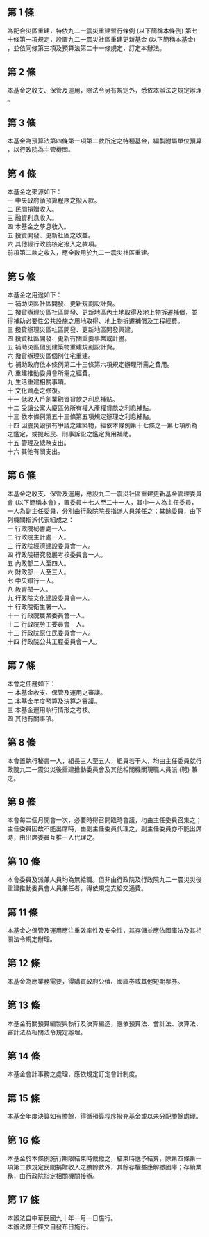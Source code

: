 第 1 條
-------
為配合災區重建，特依九二一震災重建暫行條例 (以下簡稱本條例) 第七  
十條第一項規定，設置九二一震災社區重建更新基金 (以下簡稱本基金)  
，並依同條第三項及預算法第二十一條規定，訂定本辦法。

第 2 條
-------
本基金之收支、保管及運用，除法令另有規定外，悉依本辦法之規定辦理  
。

第 3 條
-------
本基金為預算法第四條第一項第二款所定之特種基金，編製附屬單位預算  
，以行政院為主管機關。

第 4 條
-------
本基金之來源如下：  
一  中央政府循預算程序之撥入款。  
二  民間捐贈收入。  
三  融資利息收入。  
四  本基金之孳息收入。  
五  投資開發、更新社區之收益。  
六  其他經行政院核定撥入之款項。  
前項第二款之收入，應全數用於九二一震災社區重建。

第 5 條
-------
本基金之用途如下：                                                
一  補助災區社區開發、更新規劃設計費。                            
二  撥貸辦理災區社區開發、更新地區內土地取得及地上物拆遷補償，並  
    得補助必要性公共設施之用地取得、地上物拆遷補償及工程經費。    
三  撥貸辦理災區社區開發、更新地區開發興建。                      
四  投資社區開發、更新有關重要事業或計畫。                        
五  補助災區個別建築物重建規劃設計費。                            
六  撥貸辦理災區個別住宅重建。                                    
七  補助政府依本條例第二十三條第六項規定辦理所需之費用。          
八  重建推動委員會所需之經費。                                    
九  生活重建相關事項。                                            
十  文化資產之修復。                                            
十一  低收入戶創業融資貸款之利息補貼。                            
十二  受讓公寓大廈區分所有權人產權貸款之利息補貼。                
十三  依本條例第五十三條第五項規定辦理之利息補貼。                
十四  因震災毀損有爭議之建築物，經依本條例第十七條之一第七項所為  
      之鑑定，或提起民、刑事訴訟之鑑定費用補助。                  
十五  管理及總務支出。                                            
十六  其他有關支出。

第 6 條
-------
本基金之收支、保管及運用，應設九二一震災社區重建更新基金管理委員  
會 (以下簡稱本會) ，置委員十七人至二十一人，其中一人為主任委員，  
一人為副主任委員，分別由行政院院長指派人員兼任之；其餘委員，由下  
列機關指派代表組成之：  
一  行政院秘書處一人。  
二  行政院主計處一人。  
三  行政院經濟建設委員會一人。  
四  行政院研究發展考核委員會一人。  
五  內政部二人至四人。  
六  財政部一人至三人。  
七  中央銀行一人。  
八  教育部一人。  
九  行政院文化建設委員會一人。  
十  行政院衛生署一人。  
十一  行政院農業委員會一人。  
十二  行政院勞工委員會一人。  
十三  行政院原住民委員會一人。  
十四  行政院公共工程委員會一人。

第 7 條
-------
本會之任務如下：  
一  本基金收支、保管及運用之審議。  
二  本基金年度預算及決算之審議。  
三  本基金運用執行情形之考核。  
四  其他有關事項。

第 8 條
-------
本會置執行秘書一人，組長三人至五人，組員若干人，均由主任委員就行  
政院九二一震災災後重建推動委員會及其他相關機關現職人員派 (聘) 兼  
之。

第 9 條
-------
本會每二個月開會一次，必要時得召開臨時會議，均由主任委員召集之；  
主任委員因故不能出席時，由副主任委員代理之，副主任委員亦不能出席  
時，由出席委員互推一人代理之。

第 10 條
--------
本會委員及派兼人員均為無給職。但非由行政院及行政院九二一震災災後  
重建推動委員會人員兼任者，得依規定支給交通費。

第 11 條
--------
本基金之保管及運用應注重效率性及安全性，其存儲並應依國庫法及其相  
關法令規定辦理。

第 12 條
--------
本基金為應業務需要，得購買政府公債、國庫券或其他短期票券。

第 13 條
--------
本基金有關預算編製與執行及決算編造，應依預算法、會計法、決算法、  
審計法及相關法令規定辦理。

第 14 條
--------
本基金會計事務之處理，應依規定訂定會計制度。

第 15 條
--------
本基金年度決算如有賸餘，得循預算程序撥充基金或以未分配賸餘處理。

第 16 條
--------
本基金於本條例施行期限結束時裁撤之，結束時應予結算，除第四條第一  
項第二款規定民間捐贈收入之賸餘款外，其餘存權益應解繳國庫；存續業  
務，由行政院指定相關機關接辦。

第 17 條
--------
本辦法自中華民國九十年一月一日施行。  
本辦法修正條文自發布日施行。


